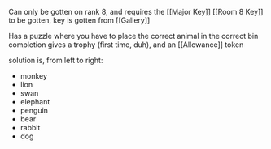 Can only be gotten on rank 8, and requires the [[Major Key]]  [[Room 8 Key]] to be gotten, key is gotten from [[Gallery]]

Has a puzzle where you have to place the correct animal in the correct bin
completion gives a trophy (first time, duh), and an [[Allowance]] token

solution is, from left to right:
- monkey
- lion
- swan
- elephant
- penguin
- bear
- rabbit
- dog